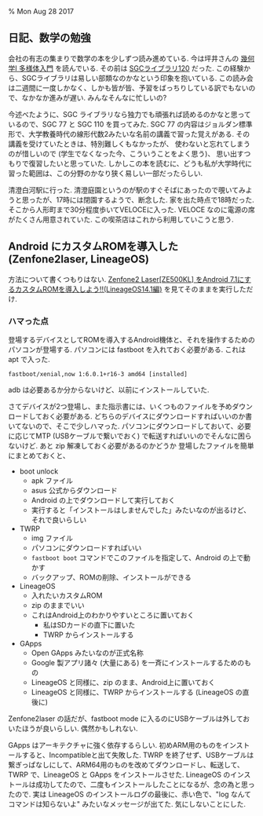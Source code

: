 % Mon Aug 28 2017

## 日記、数学の勉強

会社の有志の集まりで数学の本を少しずつ読み進めている.
今は坪井さんの
[幾何学I 多様体入門](http://kyokan.ms.u-tokyo.ac.jp/~tsuboi/geometry1.html)
を読んでいる.
その前は
[SGCライブラリ120](http://www.saiensu.co.jp/?page=book_details&ISBN=ISBN4910054701258&YEAR=2015)
だった.
この経験から、SGCライブラリは易しい部類なのかなという印象を抱いている.
この読み会は二週間に一度しかなく、しかも皆が皆、予習をばっちりしている訳でもないので、なかなか進みが遅い.
みんなそんなに忙しいの?

今述べたように、SGC ライブラリなら独力でも頑張れば読めるのかなと思っているので、SGC 77 と SGC 110 を買ってみた.
SGC 77 の内容はジョルダン標準形で、大学教養時代の線形代数2みたいな名前の講義で習った覚えがある.
その講義を受けていたときは、特別難しくもなかったが、
使わないと忘れてしまうのが惜しいので
(学生でなくなった今、こういうことをよく思う)、
思い出すつもりで復習したいと思っていた.
しかしこの本を読むに、どうも私が大学時代に習った範囲は、この分野のかなり狭く易しい一部だったらしい.

清澄白河駅に行った.
清澄庭園というのが駅のすぐそばにあったので覗いてみようと思ったが、17時には閉園するようで、断念した.
家を出た時点で18時だった.
そこから人形町まで30分程度歩いてVELOCEに入った.
VELOCE なのに電源の席がたくさん用意されていた.
この喫茶店はこれから利用していこうと思う.

## Android にカスタムROMを導入した (Zenfone2laser, LineageOS)

方法について書くつもりはない.
[Zenfone2 Laser[ZE500KL] をAndroid 7.1にするカスタムROMを導入しよう!!(LineageOS14.1編)](https://kimagure-blog.tk/customize/customrom-lineageos-14-1)
を見てそのままを実行しただけ.

### ハマった点

登場するデバイスとしてROMを導入するAndroid機体と、それを操作するためのパソコンが登場する.
パソコンには
fastboot を入れておく必要がある.
これは apt で入った.

```
fastboot/xenial,now 1:6.0.1+r16-3 amd64 [installed]
```

adb は必要あるか分からないけど、以前にインストールしていた.

さてデバイスが2つ登場し、また指示書には、いくつものファイルを予めダウンロードしておく必要がある.
どちらのデバイスにダウンロードすればいいのか書いてないので、そこで少しハマった.
パソコンにダウンロードしておいて、必要に応じてMTP (USBケーブルで繋いでおく) で転送すればいいのでそんなに困らないけど.
あと zip 解凍しておく必要があるのかどうか
登場したファイルを簡単にまとめておくと、

- boot unlock
    - apk ファイル
    - asus 公式からダウンロード
    - Android の上でダウンロードして実行しておく
    - 実行すると「インストールはしませんでした」みたいなのが出るけど、それで良いらしい
- TWRP
    - img ファイル
    - パソコンにダウンロードすればいい
    - `fastboot boot` コマンドでこのファイルを指定して、Android の上で動かす
    - バックアップ、ROMの削除、インストールができる
- LineageOS
    - 入れたいカスタムROM
    - zip のままでいい
    - これはAndroid上のわかりやすいところに置いておく
        - 私はSDカードの直下に置いた
        - TWRP からインストールする
- GApps
    - Open GApps みたいなのが正式名称
    - Google 製アプリ諸々 (大量にある) を一斉にインストールするためのもの
    - LineageOS と同様に、zip のまま、Android上に置いておく
    - LineageOS と同様に、TWRP からインストールする (LineageOS の直後に)

Zenfone2laser の話だが、fastboot mode に入るのにUSBケーブルは外しておいたほうが良いらしい.
偶然かもしれない.

GApps はアーキテクチャに強く依存するらしい.
初めARM用のものをインストールすると、Incompatibleと出て失敗した.
TWRP を終了せず、USBケーブルは繋ぎっぱなしにして、ARM64用のものを改めてダウンロードし、転送して、
TWRP で、LineageOS と GApps をインストールさせた.
LineageOS のインストールは成功してたので、二度もインストールしたことになるが、念の為と思ったので.
実は LineageOS のインストールログの最後に、赤い色で、"log なんてコマンドは知らないよ" みたいなメッセージが出てた.
気にしないことにした.

